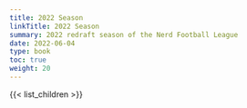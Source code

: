 ```yaml
---
title: 2022 Season
linkTitle: 2022 Season
summary: 2022 redraft season of the Nerd Football League
date: 2022-06-04
type: book
toc: true
weight: 20
---
```


{{< list_children >}}
